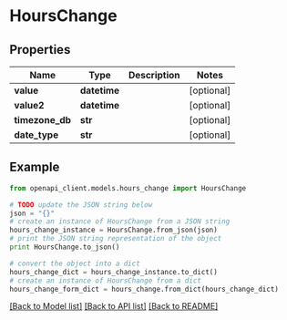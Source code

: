 # HoursChange


## Properties

Name | Type | Description | Notes
------------ | ------------- | ------------- | -------------
**value** | **datetime** |  | [optional] 
**value2** | **datetime** |  | [optional] 
**timezone_db** | **str** |  | [optional] 
**date_type** | **str** |  | [optional] 

## Example

```python
from openapi_client.models.hours_change import HoursChange

# TODO update the JSON string below
json = "{}"
# create an instance of HoursChange from a JSON string
hours_change_instance = HoursChange.from_json(json)
# print the JSON string representation of the object
print HoursChange.to_json()

# convert the object into a dict
hours_change_dict = hours_change_instance.to_dict()
# create an instance of HoursChange from a dict
hours_change_form_dict = hours_change.from_dict(hours_change_dict)
```
[[Back to Model list]](../README.md#documentation-for-models) [[Back to API list]](../README.md#documentation-for-api-endpoints) [[Back to README]](../README.md)


